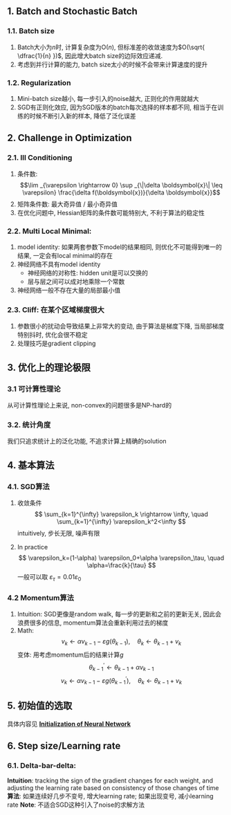 ## 1. Batch and Stochastic Batch
### 1.1. Batch size 
1. Batch大小为$n$时, 计算复杂度为O($n$), 但标准差的收敛速度为$O(\sqrt{ \dfrac{1}{n}  })$, 因此增大batch size的边际效应递减. 
2. 考虑到并行计算的能力, batch size太小的时候不会带来计算速度的提升
### 1.2. Regularization
1. Mini-batch size越小, 每一步引入的noise越大, 正则化的作用就越大
2. SGD有正则化效应, 因为SGD版本的batch每次选择的样本都不同, 相当于在训练的时候不断引入新的样本, 降低了泛化误差

## 2. Challenge in Optimization
### 2.1. Ill Conditioning 
1. 条件数: $$\lim _{\varepsilon \rightarrow 0} \sup _{\|\delta \boldsymbol{x}\| \leq \varepsilon} \frac{\delta f(\boldsymbol{x})}{\delta \boldsymbol{x}}$$
2. 矩阵条件数: 最大奇异值 / 最小奇异值
3. 在优化问题中, Hessian矩阵的条件数可能特别大, 不利于算法的稳定性
### 2.2. Multi Local Minimal: 
1. model identity: 如果两套参数下model的结果相同, 则优化不可能得到唯一的结果, 一定会有local minimal的存在
2. 神经网络不具有model identity
	- 神经网络的对称性: hidden unit是可以交换的
	- 层与层之间可以成对地乘除一个常数
3. 神经网络一般不存在大量的局部最小值
### 2.3. Cliff: 在某个区域梯度很大
1. 参数很小的扰动会导致结果上非常大的变动, 由于算法是梯度下降, 当局部梯度特别抖时, 优化会很不稳定
2. 处理技巧是gradient clipping


## 3. 优化上的理论极限
### 3.1 可计算性理论
从可计算性理论上来说, non-convex的问题很多是NP-hard的
### 3.2. 统计角度
我们只追求统计上的泛化功能, 不追求计算上精确的solution

## 4. 基本算法
### 4.1. SGD算法
1. 收敛条件
   $$
   \sum_{k=1}^{\infty} \varepsilon_k \rightarrow \infty, \quad \sum_{k=1}^{\infty} \varepsilon_k^2<\infty
   $$
   intuitively, 步长无限, 噪声有限

2. In practice
  $$
  \varepsilon_k=(1-\alpha) \varepsilon_0+\alpha \varepsilon_\tau, \quad \alpha=\frac{k}{\tau}
  $$
  一般可以取 $\varepsilon_\tau=0.01 \varepsilon_0$
### 4.2 Momentum算法
1. Intuition: SGD更像是random walk, 每一步的更新和之前的更新无关, 因此会浪费很多的信息, momentum算法会重新利用过去的梯度
2. Math:
	$$
	v_k \leftarrow \alpha v_{k-1}-\varepsilon g(\theta_{k-1}), \quad \theta_k \leftarrow \theta_{k-1}+v_k
	$$
	变体: 用考虑momentum后的结果计算$g$
	$$
	\theta_{k-1}^{\prime} \leftarrow \theta_{k-1}+\alpha v_{k-1}
	$$
	$$
	v_k \leftarrow \alpha v_{k-1}-\varepsilon g(\theta_{k-1}^{\prime}), \quad \theta_k \leftarrow \theta_{k-1}+v_k
	$$
	
	

## 5. 初始值的选取

具体内容见 **[Initialization of Neural Network](../../重要方法/Initialization%20of%20Neural%20Network.md)**


## 6. Step size/Learning rate
### 6.1. Delta-bar-delta:
**Intuition**: tracking the sign of the gradient changes for each weight, and adjusting the learning rate based on consistency of those changes of time 
**算法**: 如果连续好几步不变号, 增大learning rate; 如果出现变号, 减小learning rate
**Note**: 不适合SGD这种引入了noise的求解方法
###